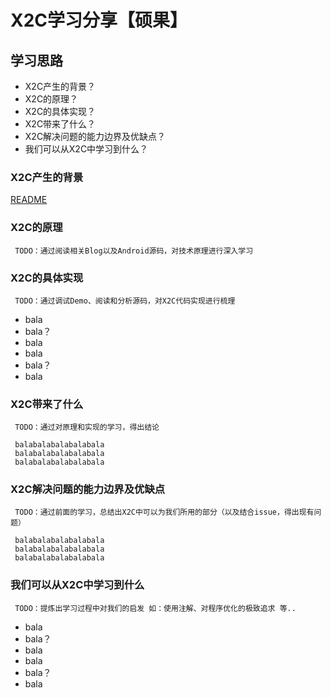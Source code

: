 # X2C学习分享【硕果】

## 学习思路
   
   *  X2C产生的背景？
   *  X2C的原理？
   *  X2C的具体实现？
   *  X2C带来了什么？
   *  X2C解决问题的能力边界及优缺点？
   *  我们可以从X2C中学习到什么？
   
### X2C产生的背景  

[README](README_CN.md)
 
### X2C的原理
 
```
 TODO：通过阅读相关Blog以及Android源码，对技术原理进行深入学习
```

### X2C的具体实现

```
 TODO：通过调试Demo、阅读和分析源码，对X2C代码实现进行梳理
```

   *  bala
   *  bala？
   *  bala
   *  bala
   *  bala？
   *  bala
      
### X2C带来了什么

```
 TODO：通过对原理和实现的学习，得出结论
```

```
 balabalabalabalabala
 balabalabalabalabala
 balabalabalabalabala
```

### X2C解决问题的能力边界及优缺点

```
 TODO：通过前面的学习，总结出X2C中可以为我们所用的部分（以及结合issue，得出现有问题）
```

```
 balabalabalabalabala
 balabalabalabalabala
 balabalabalabalabala
```

### 我们可以从X2C中学习到什么

```
 TODO：提炼出学习过程中对我们的启发 如：使用注解、对程序优化的极致追求 等..
```

   *  bala
   *  bala？
   *  bala
   *  bala
   *  bala？
   *  bala